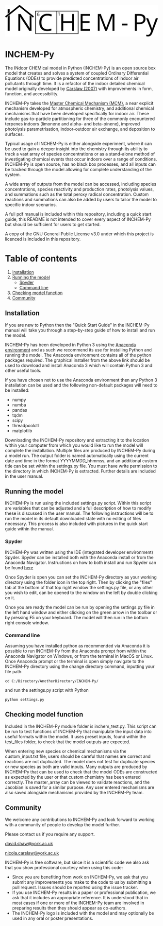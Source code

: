 ![INCHEM-Py](INCHEMPY_logo.png "INCHEM-Py logo")

# INCHEM-Py

The INdoor CHEMical model in Python (INCHEM-Py) is an open source box model that creates and solves a system of coupled Ordinary Differential Equations (ODEs) to provide predicted concentrations of indoor air pollutants through time. It is a refactor of the indoor detailed chemical model originally developed by [Carslaw (2007)](https://doi.org/10.1016/j.atmosenv.2006.09.038) with improvements in form, function, and accessibility. 

INCHEM-Py takes the [Master Chemical Mechanism (MCM)](http://mcm.york.ac.uk/), a near explicit mechanism developed for atmospheric chemistry, and additional chemical mechanisms that have been developed specifically for indoor air. These include gas-to-particle partitioning for three of the commonly encountered terpenes indoors (limonene and alpha- and beta-pinene), improved photolysis parametrisation, indoor-outdoor air exchange, and deposition to surfaces.

Typical usage of INCHEM-Py is either alongside experiment, where it can be used to gain a deeper insight into the chemistry through its ability to track a vast array of species concentrations or as a stand-alone method of investigating chemical events that occur indoors over a range of conditions. INCHEM-Py is open source, has no black box processes, and all inputs can be tracked through the model allowing for complete understanding of the system.  

A wide array of outputs from the model can be accessed, including species concentrations, species reactivity and production rates, photolysis values, and summations such as the total peroxy radical concentration. Custom reactions and summations can also be added by users to tailor the model to specific indoor scenarios.

A full pdf manual is included within this repository, including a quick start guide, this README is not intended to cover every aspect of INCHEM-Py but should be sufficient for users to get started.

A copy of the GNU General Public License v3.0 under which this project is licenced is included in this repository. 

# Table of contents
1. [Installation](#Installation)
2. [Running the model](#Running-the-model)
	* [Spyder](#Spyder)
	* [Command line](#cmd-line)
3. [Checking model function](#Tests)
4. [Community](#Community)

## Installation<a name="Installation"></a>

If you are new to Python then the "Quick Start Guide" in the INCHEM-Py manual will take you through a step-by-step guide of how to install and run the model.

INCHEM-Py has been developed in Python 3 using the [Anaconda environment](https://www.anaconda.com/products/individual) and as such we recommend its use for installing Python and running the model. The Anaconda environment contains all of the python packages required. The graphical installer from the above link should be used to download and install Anaconda 3 which will contain Python 3 and other useful tools.

If you have chosen not to use the Anaconda environment then any Python 3 installation can be used and the following non-default packages will need to be installed:
* numpy
* numba
* pandas
* tqdm
* scipy
* threadpoolctl
* matplotlib

Downloading the INCHEM-Py repository and extracting it to the location within your computer from which you would like to run the model will complete the installation. Multiple files are produced by INCHEM-Py during a model run. The output folder is named automatically using the current date and time in the format YYYYMMDD_hhmmss, and an additional custom title can be set within the settings.py file. You must have write permission to the directory in which INCHEM-Py is extracted. Further details are included in the user manual.

## Running the model<a name="Running-the-model"></a>

INCHEM-Py is run using the included settings.py script. Within this script are variables that can be adjusted and a full description of how to modify these is discussed in the user manual. The following instructions will be to run the model in its default downloaded state with no editing of files necessary. This process is also included with pictures in the quick start guide within the manual.

### Spyder<a name="Spyder"></a>

INCHEM-Py was written using the IDE (integrated developer environment) Spyder. Spyder can be installed both with the Anaconda install or from the Anaconda Navigator. Instructions on how to both install and run Spyder can be found [here](https://docs.anaconda.com/anaconda/user-guide/getting-started/)

Once Spyder is open you can set the INCHEM-Py directory as your working directory using the folder icon in the top right. Then by clicking the "files" tab at the bottom of that top right window the settings.py file, or any other you wish to edit, can be opened to the window on the left by double clicking on it.

Once you are ready the model can be run by opening the settings.py file in the left hand window and either clicking on the green arrow in the toolbar or by pressing F5 on your keyboard. The model will then run in the bottom right console window.

### Command line<a name="cmd-line"></a>

Assuming you have installed python as recommended via Anaconda it is possible to run INCHEM-Py from the Anaconda prompt from within the Anaconda Navigator on Windows, or from the terminal in MacOS or Linux. Once Anaconda prompt or the terminal is open simply navigate to the INCHEM-Py directory using the change directory command, inputting your file path

    cd C:/Directory/AnotherDirectory/INCHEM-Py/

and run the settings.py script with Python

    python settings.py

## Checking model function<a name="Tests"></a>

Included in the INCHEM-Py module folder is inchem_test.py. This script can be run to test functions of INCHEM-Py that manipulate the input data into useful formats within the model. It uses preset inputs, found within the test_files folder, to check that the model outputs are expected.

When entering new species or chemical mechanisms via the custom_input.txt file, users should be careful that names are correct and reactions are not duplicated. The model does not test for duplicate species or new species as both are valid inputs. Many outputs are produced by INCHEM-Py that can be used to check that the model ODEs are constructed as expected by the user or that custom chemistry has been entered correctly. The master_array can be viewed to validate reactions, and the Jacobian is saved for a similar purpose. Any user entered mechanisms are also saved alongside mechanisms provided by the INCHEM-Py team.

## Community<a name="Community"></a>

We welcome any contributions to INCHEM-Py and look forward to working with a community of people to develop the model further. 

Please contact us if you require any support.

david.shaw@york.ac.uk

nicola.carslaw@york.ac.uk

INCHEM-Py is free software, but since it is a scientific code we also ask that you show professional courtesy when using this code:
* Since you are benefiting from work on INCHEM-Py, we ask that you submit any improvements you make to the code to us by submitting a pull request. Issues should be reported using the issue tracker.
* If you use INCHEM-Py results in a paper or professional publication, we ask that it includes an appropriate reference. It is understood that in most cases if one or more of the INCHEM-Py team are involved in preparing results then they should appear as co-authors.
* The INCHEM-Py logo is included with the model and may optionally be used in any oral or poster presentations.
